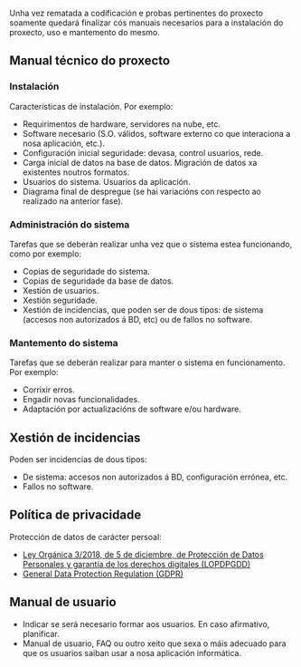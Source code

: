 Unha vez rematada a codificación e probas pertinentes do proxecto soamente quedará finalizar cós manuais necesarios para a instalación do proxecto, uso e mantemento do mesmo.

## Manual técnico do proxecto

### Instalación

Características de instalación. Por exemplo:

- Requirimentos de hardware, servidores na nube, etc.
- Software necesario (S.O. válidos, software externo co que interaciona a nosa aplicación, etc.).
- Configuración inicial seguridade: devasa, control usuarios, rede.
- Carga inicial de datos na base de datos. Migración de datos xa existentes noutros formatos.
- Usuarios do sistema. Usuarios da aplicación.
- Diagrama final de despregue (se hai variacións con respecto ao realizado na anterior fase).

### Administración do sistema
Tarefas que se deberán realizar unha vez que o sistema estea funcionando, como por exemplo:

- Copias de seguridade do sistema.
- Copias de seguridade da base de datos.
- Xestión de usuarios.
- Xestión seguridade.
- Xestión de incidencias, que poden ser de dous tipos: de sistema (accesos non autorizados á BD, etc) ou de fallos no software.

### Mantemento do sistema
Tarefas que se deberán realizar para manter o sistema en funcionamento. Por exemplo:

- Corrixir erros.
- Engadir novas funcionalidades.
- Adaptación por actualizacións de software e/ou hardware.

## Xestión de incidencias

Poden ser incidencias de dous tipos: 

- De sistema: accesos non autorizados á BD, configuración errónea, etc.
- Fallos no software.

## Política de privacidade

Protección de datos de carácter persoal:

- [Ley Orgánica 3/2018, de 5 de diciembre, de Protección de Datos Personales y garantía de los derechos digitales (LOPDPGDD)](https://www.boe.es/buscar/act.php?id=BOE-A-2018-16673)
- [General Data Protection Regulation (GDPR)](https://eur-lex.europa.eu/eli/reg/2016/679/oj)

## Manual de usuario

- Indicar se será necesario formar aos usuarios. En caso afirmativo, planificar.
- Manual de usuario, FAQ ou outro xeito que sexa o máis adecuado para que os usuarios saiban usar a nosa aplicación informática.

